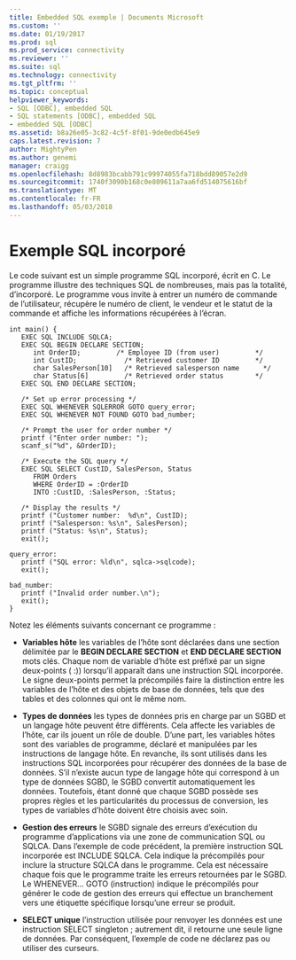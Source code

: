 ```yaml
---
title: Embedded SQL exemple | Documents Microsoft
ms.custom: ''
ms.date: 01/19/2017
ms.prod: sql
ms.prod_service: connectivity
ms.reviewer: ''
ms.suite: sql
ms.technology: connectivity
ms.tgt_pltfrm: ''
ms.topic: conceptual
helpviewer_keywords:
- SQL [ODBC], embedded SQL
- SQL statements [ODBC], embedded SQL
- embedded SQL [ODBC]
ms.assetid: b8a26e05-3c82-4c5f-8f01-9de0edb645e9
caps.latest.revision: 7
author: MightyPen
ms.author: genemi
manager: craigg
ms.openlocfilehash: 8d8983bcabb791c99974055fa718bdd89057e2d9
ms.sourcegitcommit: 1740f3090b168c0e809611a7aa6fd514075616bf
ms.translationtype: MT
ms.contentlocale: fr-FR
ms.lasthandoff: 05/03/2018
---
```

# <a name="embedded-sql-example"></a>Exemple SQL incorporé
Le code suivant est un simple programme SQL incorporé, écrit en C. Le programme illustre des techniques SQL de nombreuses, mais pas la totalité, d’incorporé. Le programme vous invite à entrer un numéro de commande de l’utilisateur, récupère le numéro de client, le vendeur et le statut de la commande et affiche les informations récupérées à l’écran.  
  
```  
int main() {  
   EXEC SQL INCLUDE SQLCA;  
   EXEC SQL BEGIN DECLARE SECTION;  
      int OrderID;         /* Employee ID (from user)         */  
      int CustID;            /* Retrieved customer ID         */  
      char SalesPerson[10]   /* Retrieved salesperson name      */  
      char Status[6]         /* Retrieved order status        */  
   EXEC SQL END DECLARE SECTION;  
  
   /* Set up error processing */  
   EXEC SQL WHENEVER SQLERROR GOTO query_error;  
   EXEC SQL WHENEVER NOT FOUND GOTO bad_number;  
  
   /* Prompt the user for order number */  
   printf ("Enter order number: ");  
   scanf_s("%d", &OrderID);  
  
   /* Execute the SQL query */  
   EXEC SQL SELECT CustID, SalesPerson, Status  
      FROM Orders  
      WHERE OrderID = :OrderID  
      INTO :CustID, :SalesPerson, :Status;  
  
   /* Display the results */  
   printf ("Customer number:  %d\n", CustID);  
   printf ("Salesperson: %s\n", SalesPerson);  
   printf ("Status: %s\n", Status);  
   exit();  
  
query_error:  
   printf ("SQL error: %ld\n", sqlca->sqlcode);  
   exit();  
  
bad_number:  
   printf ("Invalid order number.\n");  
   exit();  
}  
```  
  
 Notez les éléments suivants concernant ce programme :  
  
-   **Variables hôte** les variables de l’hôte sont déclarées dans une section délimitée par le **BEGIN DECLARE SECTION** et **END DECLARE SECTION** mots clés. Chaque nom de variable d’hôte est préfixé par un signe deux-points ( :)) lorsqu’il apparaît dans une instruction SQL incorporée. Le signe deux-points permet la précompilés faire la distinction entre les variables de l’hôte et des objets de base de données, tels que des tables et des colonnes qui ont le même nom.  
  
-   **Types de données** les types de données pris en charge par un SGBD et un langage hôte peuvent être différents. Cela affecte les variables de l’hôte, car ils jouent un rôle de double. D’une part, les variables hôtes sont des variables de programme, déclaré et manipulées par les instructions de langage hôte. En revanche, ils sont utilisés dans les instructions SQL incorporées pour récupérer des données de la base de données. S’il n’existe aucun type de langage hôte qui correspond à un type de données SGBD, le SGBD convertit automatiquement les données. Toutefois, étant donné que chaque SGBD possède ses propres règles et les particularités du processus de conversion, les types de variables d’hôte doivent être choisis avec soin.  
  
-   **Gestion des erreurs** le SGBD signale des erreurs d’exécution du programme d’applications via une zone de communication SQL ou SQLCA. Dans l’exemple de code précédent, la première instruction SQL incorporée est INCLUDE SQLCA. Cela indique la précompilés pour inclure la structure SQLCA dans le programme. Cela est nécessaire chaque fois que le programme traite les erreurs retournées par le SGBD. Le WHENEVER... GOTO (instruction) indique le précompilés pour générer le code de gestion des erreurs qui effectue un branchement vers une étiquette spécifique lorsqu’une erreur se produit.  
  
-   **SELECT unique** l’instruction utilisée pour renvoyer les données est une instruction SELECT singleton ; autrement dit, il retourne une seule ligne de données. Par conséquent, l’exemple de code ne déclarez pas ou utiliser des curseurs.
